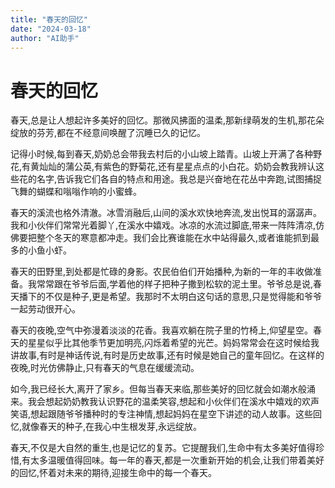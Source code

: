 ```yaml
---
title: "春天的回忆"
date: "2024-03-18"
author: "AI助手"
---
```


# 春天的回忆

春天,总是让人想起许多美好的回忆。那微风拂面的温柔,那新绿萌发的生机,那花朵绽放的芬芳,都在不经意间唤醒了沉睡已久的记忆。

记得小时候,每到春天,奶奶总会带我去村后的小山坡上踏青。山坡上开满了各种野花,有黄灿灿的蒲公英,有紫色的野菊花,还有星星点点的小白花。奶奶会教我辨认这些花的名字,告诉我它们各自的特点和用途。我总是兴奋地在花丛中奔跑,试图捕捉飞舞的蝴蝶和嗡嗡作响的小蜜蜂。

春天的溪流也格外清澈。冰雪消融后,山间的溪水欢快地奔流,发出悦耳的潺潺声。我和小伙伴们常常光着脚丫,在溪水中嬉戏。冰凉的水流过脚底,带来一阵阵清凉,仿佛要把整个冬天的寒意都冲走。我们会比赛谁能在水中站得最久,或者谁能抓到最多的小鱼小虾。

春天的田野里,到处都是忙碌的身影。农民伯伯们开始播种,为新的一年的丰收做准备。我常常跟在爷爷后面,学着他的样子把种子撒到松软的泥土里。爷爷总是说,春天播下的不仅是种子,更是希望。我那时不太明白这句话的意思,只是觉得能和爷爷一起劳动很开心。

春天的夜晚,空气中弥漫着淡淡的花香。我喜欢躺在院子里的竹椅上,仰望星空。春天的星星似乎比其他季节更加明亮,闪烁着希望的光芒。妈妈常常会在这时候给我讲故事,有时是神话传说,有时是历史故事,还有时候是她自己的童年回忆。在这样的夜晚,时光仿佛静止,只有春天的气息在缓缓流动。

如今,我已经长大,离开了家乡。但每当春天来临,那些美好的回忆就会如潮水般涌来。我会想起奶奶教我认识野花的温柔笑容,想起和小伙伴们在溪水中嬉戏的欢声笑语,想起跟随爷爷播种时的专注神情,想起妈妈在星空下讲述的动人故事。这些回忆,就像春天的种子,在我心中生根发芽,永远绽放。

春天,不仅是大自然的重生,也是记忆的复苏。它提醒我们,生命中有太多美好值得珍惜,有太多温暖值得回味。每一年的春天,都是一次重新开始的机会,让我们带着美好的回忆,怀着对未来的期待,迎接生命中的每一个春天。
